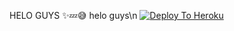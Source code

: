 HELO GUYS ✨💤😅
helo guys\n
[![Deploy To Heroku](https://www.herokucdn.com/deploy/button.svg)](https://heroku.com/deploy)
